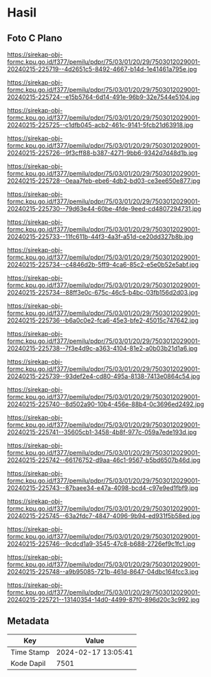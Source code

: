 # Hasil

## Foto C Plano

https://sirekap-obj-formc.kpu.go.id/f377/pemilu/pdpr/75/03/01/20/29/7503012029001-20240215-225719--4d2651c5-8492-4667-b14d-1e41461a795e.jpg

https://sirekap-obj-formc.kpu.go.id/f377/pemilu/pdpr/75/03/01/20/29/7503012029001-20240215-225724--e15b5764-6d14-491e-96b9-32e7544e5104.jpg

https://sirekap-obj-formc.kpu.go.id/f377/pemilu/pdpr/75/03/01/20/29/7503012029001-20240215-225725--c1dfb045-acb2-461c-9141-5fcb21d63918.jpg

https://sirekap-obj-formc.kpu.go.id/f377/pemilu/pdpr/75/03/01/20/29/7503012029001-20240215-225726--9f3cff88-b387-4271-9bb6-9342d7d48d1b.jpg

https://sirekap-obj-formc.kpu.go.id/f377/pemilu/pdpr/75/03/01/20/29/7503012029001-20240215-225728--0eaa7feb-ebe6-4db2-bd03-ce3ee650e877.jpg

https://sirekap-obj-formc.kpu.go.id/f377/pemilu/pdpr/75/03/01/20/29/7503012029001-20240215-225730--79d63e44-60be-4fde-9eed-cd4807294731.jpg

https://sirekap-obj-formc.kpu.go.id/f377/pemilu/pdpr/75/03/01/20/29/7503012029001-20240215-225733--11fc611b-44f3-4a3f-a51d-ce20dd327b8b.jpg

https://sirekap-obj-formc.kpu.go.id/f377/pemilu/pdpr/75/03/01/20/29/7503012029001-20240215-225734--c4846d2b-5ff9-4ca6-85c2-e5e0b52e5abf.jpg

https://sirekap-obj-formc.kpu.go.id/f377/pemilu/pdpr/75/03/01/20/29/7503012029001-20240215-225734--88ff3e0c-675c-46c5-b4bc-03fb156d2d03.jpg

https://sirekap-obj-formc.kpu.go.id/f377/pemilu/pdpr/75/03/01/20/29/7503012029001-20240215-225736--b6a0c0e2-fca6-45e3-bfe2-45015c747642.jpg

https://sirekap-obj-formc.kpu.go.id/f377/pemilu/pdpr/75/03/01/20/29/7503012029001-20240215-225738--7f3e4d9c-a363-4104-81e2-a0b03b21d1a6.jpg

https://sirekap-obj-formc.kpu.go.id/f377/pemilu/pdpr/75/03/01/20/29/7503012029001-20240215-225739--93def2e4-cd80-495a-8138-7413e0864c54.jpg

https://sirekap-obj-formc.kpu.go.id/f377/pemilu/pdpr/75/03/01/20/29/7503012029001-20240215-225740--8d502a90-10b4-456e-88b4-0c3696ed2492.jpg

https://sirekap-obj-formc.kpu.go.id/f377/pemilu/pdpr/75/03/01/20/29/7503012029001-20240215-225741--35605cb1-3458-4b8f-977c-059a7ede193d.jpg

https://sirekap-obj-formc.kpu.go.id/f377/pemilu/pdpr/75/03/01/20/29/7503012029001-20240215-225742--66176752-d9aa-46c1-9567-b5bd6507b46d.jpg

https://sirekap-obj-formc.kpu.go.id/f377/pemilu/pdpr/75/03/01/20/29/7503012029001-20240215-225743--87baee34-e47a-4098-bcd4-c97e9ed1fbf9.jpg

https://sirekap-obj-formc.kpu.go.id/f377/pemilu/pdpr/75/03/01/20/29/7503012029001-20240215-225745--63a2fdc7-4847-4096-9b94-ed931f5b58ed.jpg

https://sirekap-obj-formc.kpu.go.id/f377/pemilu/pdpr/75/03/01/20/29/7503012029001-20240215-225746--9cdcd1a9-3545-47c8-b688-2726ef9c1fc1.jpg

https://sirekap-obj-formc.kpu.go.id/f377/pemilu/pdpr/75/03/01/20/29/7503012029001-20240215-225748--a9b95085-721b-461d-8647-04dbc164fcc3.jpg

https://sirekap-obj-formc.kpu.go.id/f377/pemilu/pdpr/75/03/01/20/29/7503012029001-20240215-225721--13140354-14d0-4499-87f0-896d20c3c992.jpg


## Metadata

| Key        | Value               |
| ---------- | ------------------- |
| Time Stamp | 2024-02-17 13:05:41 |
| Kode Dapil | 7501                |



